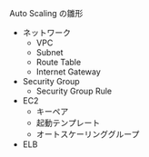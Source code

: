Auto Scaling の雛形

- ネットワーク
  - VPC
  - Subnet
  - Route Table
  - Internet Gateway
- Security Group
  - Security Group Rule
- EC2
  - キーペア
  - 起動テンプレート
  - オートスケーリンググループ
- ELB

